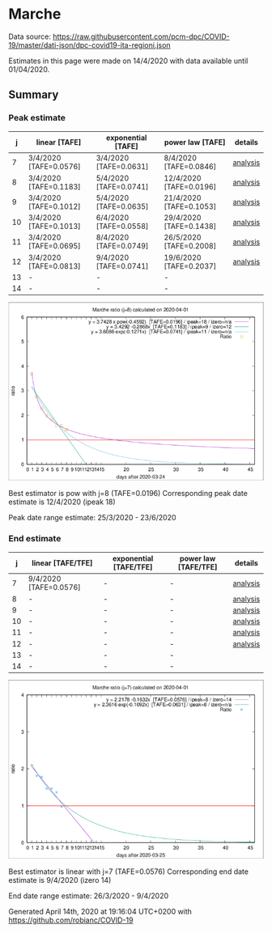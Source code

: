 # Marche


Data source: https://raw.githubusercontent.com/pcm-dpc/COVID-19/master/dati-json/dpc-covid19-ita-regioni.json

Estimates in this page were made on 14/4/2020 with data available until 01/04/2020.


## Summary 

### Peak estimate 
|j|linear [TAFE]|exponential [TAFE]|power law [TAFE]|details|
|---|----|-----------|---------|-------|
|7|3/4/2020 [TAFE=0.0576]|3/4/2020 [TAFE=0.0631]|8/4/2020 [TAFE=0.0846]|[analysis](COVID-19_marche_j7_2020-04-01.md)|
|8|3/4/2020 [TAFE=0.1183]|5/4/2020 [TAFE=0.0741]|12/4/2020 [TAFE=0.0196]|[analysis](COVID-19_marche_j8_2020-04-01.md)|
|9|3/4/2020 [TAFE=0.1012]|5/4/2020 [TAFE=0.0635]|21/4/2020 [TAFE=0.1053]|[analysis](COVID-19_marche_j9_2020-04-01.md)|
|10|3/4/2020 [TAFE=0.1013]|6/4/2020 [TAFE=0.0558]|29/4/2020 [TAFE=0.1438]|[analysis](COVID-19_marche_j10_2020-04-01.md)|
|11|3/4/2020 [TAFE=0.0695]|8/4/2020 [TAFE=0.0749]|26/5/2020 [TAFE=0.2008]|[analysis](COVID-19_marche_j11_2020-04-01.md)|
|12|3/4/2020 [TAFE=0.0813]|9/4/2020 [TAFE=0.0741]|19/6/2020 [TAFE=0.2037]|[analysis](COVID-19_marche_j12_2020-04-01.md)|
|13|-|-|-||
|14|-|-|-||

![best peak estimate](COVID-19_marche_j8_2020-04-01.png)

Best estimator is pow with j=8 (TAFE=0.0196)
Corresponding peak date estimate is 12/4/2020 (ipeak 18)


Peak date range estimate: 25/3/2020 - 23/6/2020

### End estimate 
|j|linear [TAFE/TFE]|exponential [TAFE/TFE]|power law [TAFE/TFE]|details|
|---|----|-----------|---------|-------|
|7|9/4/2020 [TAFE=0.0576]|-|-|[analysis](COVID-19_marche_j7_2020-04-01.md)|
|8|-|-|-|[analysis](COVID-19_marche_j8_2020-04-01.md)|
|9|-|-|-|[analysis](COVID-19_marche_j9_2020-04-01.md)|
|10|-|-|-|[analysis](COVID-19_marche_j10_2020-04-01.md)|
|11|-|-|-|[analysis](COVID-19_marche_j11_2020-04-01.md)|
|12|-|-|-|[analysis](COVID-19_marche_j12_2020-04-01.md)|
|13|-|-|-||
|14|-|-|-||

![best zero estimate](COVID-19_marche_j7_2020-04-01.png)

Best estimator is linear with j=7 (TAFE=0.0576)
Corresponding end date estimate is 9/4/2020 (izero 14)


End date range estimate: 26/3/2020 - 9/4/2020

Generated April 14th, 2020 at 19:16:04 UTC+0200 with https://github.com/robianc/COVID-19
